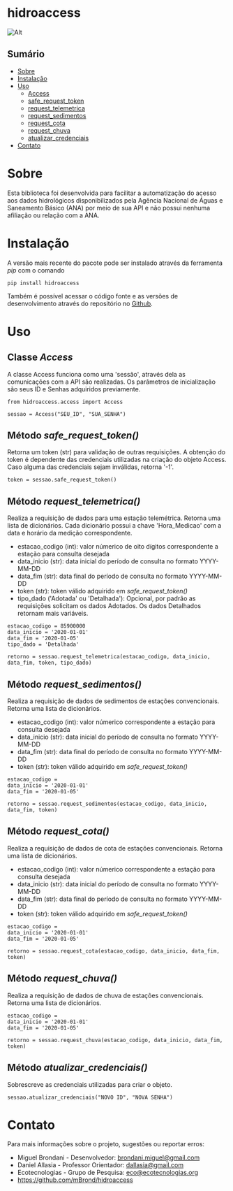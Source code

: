 # hidroaccess

![Alt](docs/images/ecotec.png "Identidade visual do grupo de pesquisa Ecotecnologias")
## Sumário
- [Sobre](#sobre)
- [Instalação](#instalação)
- [Uso](#uso)
    - [Access](#classe-access)
    - [safe_request_token](#método-safe_request_token)
    - [request_telemetrica](#método-request_telemetrica)
    - [request_sedimentos](#método-request_sedimentos)
    - [request_cota](#método-request_cota)
    - [request_chuva](#método-request_chuva)
    - [atualizar_credenciais](#método-atualizar_credenciais)
- [Contato](#contato)

# Sobre 
Esta biblioteca foi desenvolvida para facilitar a automatização do acesso aos dados hidrológicos disponibilizados pela Agência Nacional de Águas e Saneamento Básico (ANA) por meio de sua API e não possui nenhuma afiliação ou relação com a ANA.

# Instalação
A versão mais recente do pacote pode ser instalado através da ferramenta *pip* com o comando

```
pip install hidroaccess
```
Também é possível acessar o código fonte e as versões de desenvolvimento através do repositório no [Github](https://github.com/mBrond/hidroaccess).

# Uso
## Classe *Access*
A classe Access funciona como uma 'sessão', através dela as comunicações com a API são realizadas. Os parâmetros de inicialização são seus ID e Senhas adquiridos previamente.
```
from hidroaccess.access import Access

sessao = Access("SEU_ID", "SUA_SENHA")
```

## Método *safe_request_token()*
Retorna um token (str) para validação de outras requisições. A obtenção do token é dependente das credenciais utilizadas na criação do objeto Access. Caso alguma das credenciais sejam inválidas, retorna '-1'.
```
token = sessao.safe_request_token()
```
## Método *request_telemetrica()*
Realiza a requisição de dados para uma estação telemétrica.
Retorna uma lista de dicionários. Cada dicionário possui a chave 'Hora_Medicao' com a data e horário da medição correspondente.

- estacao_codigo (int): valor númerico de oito dígitos correspondente a estação para consulta desejada
- data_inicio (str): data inicial do período de consulta no formato YYYY-MM-DD
- data_fim (str): data final do período de consulta no formato YYYY-MM-DD
- token (str): token válido adquirido em *safe_request_token()* 
- tipo_dado ('Adotada' ou 'Detalhada'): Opcional, por padrão as requisições solicitam os dados Adotados. Os dados Detalhados retornam mais variáveis. 

```
estacao_codigo = 85900000
data_inicio = '2020-01-01'
data_fim = '2020-01-05'
tipo_dado = 'Detalhada'

retorno = sessao.request_telemetrica(estacao_codigo, data_inicio, data_fim, token, tipo_dado)
```

## Método *request_sedimentos()*
Realiza a requisição de dados de sedimentos de estações convencionais. Retorna uma lista de dicionários.

- estacao_codigo (int): valor númerico correspondente a estação para consulta desejada
- data_inicio (str): data inicial do período de consulta no formato YYYY-MM-DD
- data_fim (str): data final do período de consulta no formato YYYY-MM-DD
- token (str): token válido adquirido em *safe_request_token()* 

```
estacao_codigo = 
data_inicio = '2020-01-01'
data_fim = '2020-01-05'

retorno = sessao.request_sedimentos(estacao_codigo, data_inicio, data_fim, token) 
```

## Método *request_cota()*
Realiza a requisição de dados de cota de estações convencionais. Retorna uma lista de dicionários.

- estacao_codigo (int): valor númerico correspondente a estação para consulta desejada
- data_inicio (str): data inicial do período de consulta no formato YYYY-MM-DD
- data_fim (str): data final do período de consulta no formato YYYY-MM-DD
- token (str): token válido adquirido em *safe_request_token()* 


```
estacao_codigo = 
data_inicio = '2020-01-01'
data_fim = '2020-01-05'

retorno = sessao.request_cota(estacao_codigo, data_inicio, data_fim, token) 
```


## Método *request_chuva()*
Realiza a requisição de dados de chuva de estações convencionais. Retorna uma lista de dicionários.
```
estacao_codigo = 
data_inicio = '2020-01-01'
data_fim = '2020-01-05'

retorno = sessao.request_chuva(estacao_codigo, data_inicio, data_fim, token) 
```

## Método *atualizar_credenciais()*
Sobrescreve as credenciais utilizadas para criar o objeto.
```
sessao.atualizar_credenciais("NOVO ID", "NOVA SENHA")
```

# Contato
Para mais informações sobre o projeto, sugestões ou reportar erros:
- Miguel Brondani - Desenvolvedor: brondani.miguel@gmail.com
- Daniel Allasia - Professor Orientador: dallasia@gmail.com
- Ecotecnologias - Grupo de Pesquisa: eco@ecotecnologias.org
- https://github.com/mBrond/hidroaccess